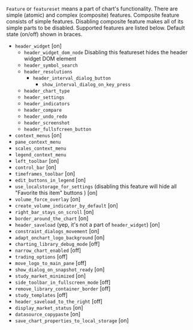 `Feature` or `featureset` means a part of chart's functionality. There are simple (atomic) and complex (composite) features. Composite feature consists of simple features. Disabling composite feature makes all of its simple parts to be disabled. Supported features are listed below. Default state (on/off) shown in braces.

* `header_widget` [on]
  * `header_widget_dom_node` Disabling this featureset hides the header widget DOM element
  * `header_symbol_search`
  * `header_resolutions`
    * `header_interval_dialog_button`
      * `show_interval_dialog_on_key_press`
  * `header_chart_type`
  * `header_settings`
  * `header_indicators`
  * `header_compare`
  * `header_undo_redo`
  * `header_screenshot`
  * `header_fullsfcreen_button`
* `context_menus` [on]
 * `pane_context_menu`
 * `scales_context_menu`
 * `legend_context_menu`
* `left_toolbar` [on]
* `control_bar` [on]
* `timeframes_toolbar` [on]
* `edit_buttons_in_legend` [on]
* `use_localstorage_for_settings` (disabling this feature will hide all "Favorite this item" buttons ) [on]
* `volume_force_overlay` [on]
* `create_volume_indicator_by_default` [on]
* `right_bar_stays_on_scroll` [on]
* `border_around_the_chart` [on]
* `header_saveload` (yep, it's not a part of `header_widget`) [on] 
* `constraint_dialogs_movement` [on]
* `adapt_onchart_logo_background` [on]
* `charting_library_debug_mode` [off]
* `narrow_chart_enabled` [off]
* `trading_options` [off]
* `move_logo_to_main_pane` [off]
* `show_dialog_on_snapshot_ready` [on]
* `study_market_minimized` [on]
* `side_toolbar_in_fullscreen_mode` [off]
* `remove_library_container_border` [off]
* `study_templates` [off]
* `header_saveload_to_the_right` [off]
* `display_market_status` [on]
* `datasource_copypaste` [on]
* `save_chart_properties_to_local_storage` [on]